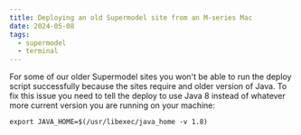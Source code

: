 ```yaml
---
title: Deploying an old Supermodel site from an M-series Mac
date: 2024-05-08
tags:
  - supermodel
  - terminal
---
```


For some of our older Supermodel sites you won't be able to run the deploy script successfully because the sites require and older version of Java. To fix this issue you need to tell the deploy to use Java 8 instead of whatever more current version you are running on your machine:

~~~shell
export JAVA_HOME=$(/usr/libexec/java_home -v 1.8)
~~~
